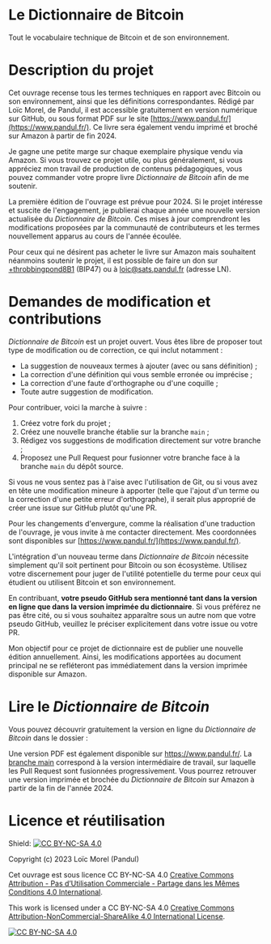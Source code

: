 # Le Dictionnaire de Bitcoin
Tout le vocabulaire technique de Bitcoin et de son environnement.

# Description du projet
Cet ouvrage recense tous les termes techniques en rapport avec Bitcoin ou son environnement, ainsi que les définitions correspondantes. Rédigé par Loïc Morel, de Pandul, il est accessible gratuitement en version numérique sur GitHub, ou sous format PDF sur le site [https://www.pandul.fr/](https://www.pandul.fr/). Ce livre sera également vendu imprimé et broché sur Amazon à partir de fin 2024.

Je gagne une petite marge sur chaque exemplaire physique vendu via Amazon. Si vous trouvez ce projet utile, ou plus généralement, si vous appréciez mon travail de production de contenus pédagogiques, vous pouvez commander votre propre livre *Dictionnaire de Bitcoin* afin de me soutenir.

La première édition de l'ouvrage est prévue pour 2024. Si le projet intéresse et suscite de l'engagement, je publierai chaque année une nouvelle version actualisée du *Dictionnaire de Bitcoin*. Ces mises à jour comprendront les modifications proposées par la communauté de contributeurs et les termes nouvellement apparus au cours de l'année écoulée.

Pour ceux qui ne désirent pas acheter le livre sur Amazon mais souhaitent néanmoins soutenir le projet, il est possible de faire un don sur [+throbbingpond8B1](https://paynym.is/+throbbingpond8B1) (BIP47) ou à [loic@sats.pandul.fr](https://www.pandul.fr/) (adresse LN).

# Demandes de modification et contributions
*Dictionnaire de Bitcoin* est un projet ouvert. Vous êtes libre de proposer tout type de modification ou de correction, ce qui inclut notamment :
* La suggestion de nouveaux termes à ajouter (avec ou sans définition) ;
* La correction d'une définition qui vous semble erronée ou imprécise ;
* La correction d'une faute d'orthographe ou d'une coquille ;
* Toute autre suggestion de modification.

Pour contribuer, voici la marche à suivre : 
1. Créez votre fork du projet ;
2. Créez une nouvelle branche établie sur la branche `main` ; 
3. Rédigez vos suggestions de modification directement sur votre branche ;
4. Proposez une Pull Request pour fusionner votre branche face à la branche `main` du dépôt source.

Si vous ne vous sentez pas à l'aise avec l'utilisation de Git, ou si vous avez en tête une modification mineure à apporter (telle que l'ajout d'un terme ou la correction d'une petite erreur d'orthographe), il serait plus approprié de créer une issue sur GitHub plutôt qu'une PR.

Pour les changements d'envergure, comme la réalisation d'une traduction de l'ouvrage, je vous invite à me contacter directement. Mes coordonnées sont disponibles sur [https://www.pandul.fr/](https://www.pandul.fr/).

L'intégration d'un nouveau terme dans *Dictionnaire de Bitcoin* nécessite simplement qu'il soit pertinent pour Bitcoin ou son écosystème. Utilisez votre discernement pour juger de l'utilité potentielle du terme pour ceux qui étudient ou utilisent Bitcoin et son environnement.

En contribuant, **votre pseudo GitHub sera mentionné tant dans la version en ligne que dans la version imprimée du dictionnaire**. Si vous préférez ne pas être cité, ou si vous souhaitez apparaître sous un autre nom que votre pseudo GitHub, veuillez le préciser explicitement dans votre issue ou votre PR.

Mon objectif pour ce projet de dictionnaire est de publier une nouvelle édition annuellement. Ainsi, les modifications apportées au document principal ne se refléteront pas immédiatement dans la version imprimée disponible sur Amazon.

# Lire le *Dictionnaire de Bitcoin*
Vous pouvez découvrir gratuitement la version en ligne du *Dictionnaire de Bitcoin* dans le dossier :


Une version PDF est également disponible sur https://www.pandul.fr/. La [branche main](/dictionnaire/dictionnaire.md) correspond à la version intermédiaire de travail, sur laquelle les Pull Request sont fusionnées progressivement. Vous pourrez retrouver une version imprimée et brochée du *Dictionnaire de Bitcoin* sur Amazon à partir de la fin de l'année 2024.

# Licence et réutilisation
Shield: [![CC BY-NC-SA 4.0][cc-by-nc-sa-shield]][cc-by-nc-sa]

Copyright (c) 2023 Loïc Morel (Pandul)

Cet ouvrage est sous licence CC BY-NC-SA 4.0 [Creative Commons Attribution - Pas d’Utilisation Commerciale - Partage dans les Mêmes Conditions 4.0 International][cc-by-nc-sa-fr].

This work is licensed under a CC BY-NC-SA 4.0
[Creative Commons Attribution-NonCommercial-ShareAlike 4.0 International License][cc-by-nc-sa].

[![CC BY-NC-SA 4.0][cc-by-nc-sa-image]][cc-by-nc-sa]

[cc-by-nc-sa]: http://creativecommons.org/licenses/by-nc-sa/4.0/
[cc-by-nc-sa-image]: https://licensebuttons.net/l/by-nc-sa/4.0/88x31.png
[cc-by-nc-sa-shield]: https://img.shields.io/badge/License-CC%20BY--NC--SA%204.0-lightgrey.svg
[cc-by-nc-sa-fr]: https://creativecommons.org/licenses/by-nc-sa/4.0/deed.fr
